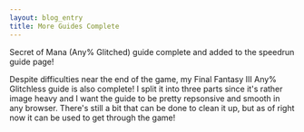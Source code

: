 ```yaml
---
layout: blog_entry
title: More Guides Complete
---
```

Secret of Mana (Any% Glitched) guide complete and added to the speedrun guide page!

Despite difficulties near the end of the game, my Final Fantasy III Any% Glitchless guide is also complete! I split it into three parts since it's rather image heavy and I want the guide to be pretty repsonsive and smooth in any browser. There's still a bit that can be done to clean it up, but as of right now it can be used to get through the game!